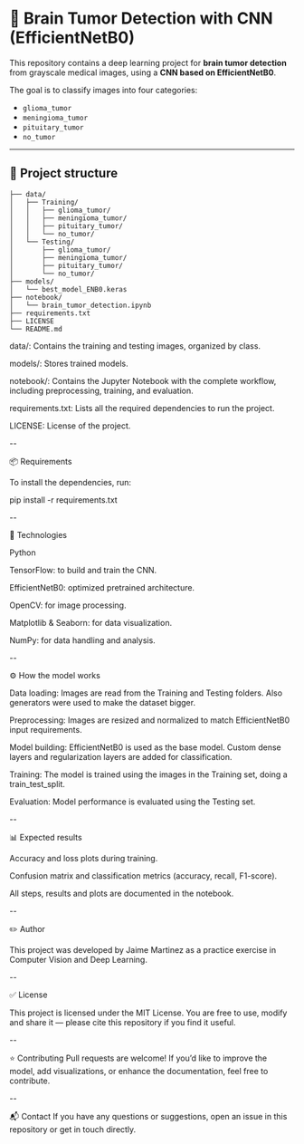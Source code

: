 # 🧠 Brain Tumor Detection with CNN (EfficientNetB0)

This repository contains a deep learning project for **brain tumor detection** from grayscale medical images, using a **CNN based on EfficientNetB0**.

The goal is to classify images into four categories:
- `glioma_tumor`
- `meningioma_tumor`
- `pituitary_tumor`
- `no_tumor`

---

## 📁 Project structure

```
├── data/
│   ├── Training/
│   │   ├── glioma_tumor/
│   │   ├── meningioma_tumor/
│   │   ├── pituitary_tumor/
│   │   └── no_tumor/
│   └── Testing/
│       ├── glioma_tumor/
│       ├── meningioma_tumor/
│       ├── pituitary_tumor/
│       └── no_tumor/
├── models/
│   └── best_model_ENB0.keras
├── notebook/
│   └── brain_tumor_detection.ipynb
├── requirements.txt
├── LICENSE
└── README.md
```

data/: Contains the training and testing images, organized by class.

models/: Stores trained models.

notebook/: Contains the Jupyter Notebook with the complete workflow, including preprocessing, training, and evaluation.

requirements.txt: Lists all the required dependencies to run the project.

LICENSE: License of the project.

--

📦 Requirements

To install the dependencies, run:

pip install -r requirements.txt

--

🧰 Technologies

Python

TensorFlow: to build and train the CNN.

EfficientNetB0: optimized pretrained architecture.

OpenCV: for image processing.

Matplotlib & Seaborn: for data visualization.

NumPy: for data handling and analysis.

--

⚙️ How the model works

Data loading: Images are read from the Training and Testing folders. Also generators were used to make the dataset bigger.

Preprocessing: Images are resized and normalized to match EfficientNetB0 input requirements.

Model building: EfficientNetB0 is used as the base model. Custom dense layers and regularization layers are added for classification.

Training: The model is trained using the images in the Training set, doing a train_test_split.

Evaluation: Model performance is evaluated using the Testing set.

--

📊 Expected results

Accuracy and loss plots during training.

Confusion matrix and classification metrics (accuracy, recall, F1-score).

All steps, results and plots are documented in the notebook.

--

✏️ Author

This project was developed by Jaime Martinez as a practice exercise in Computer Vision and Deep Learning.

--

✅ License

This project is licensed under the MIT License.
You are free to use, modify and share it — please cite this repository if you find it useful.

--

⭐ Contributing
Pull requests are welcome!
If you’d like to improve the model, add visualizations, or enhance the documentation, feel free to contribute.

--

📬 Contact
If you have any questions or suggestions, open an issue in this repository or get in touch directly.
